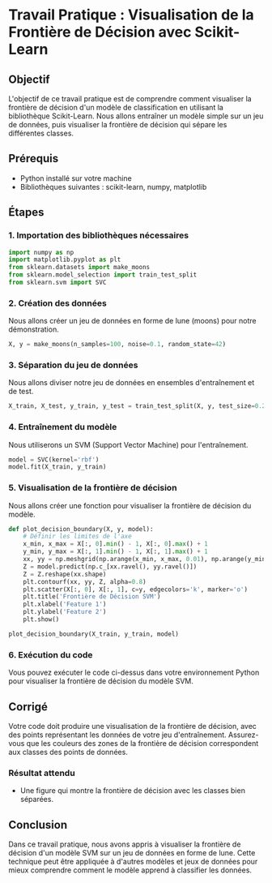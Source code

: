 # Travail Pratique : Visualisation de la Frontière de Décision avec Scikit-Learn

## Objectif
L'objectif de ce travail pratique est de comprendre comment visualiser la frontière de décision d'un modèle de classification en utilisant la bibliothèque Scikit-Learn. Nous allons entraîner un modèle simple sur un jeu de données, puis visualiser la frontière de décision qui sépare les différentes classes.

## Prérequis
- Python installé sur votre machine
- Bibliothèques suivantes : scikit-learn, numpy, matplotlib

## Étapes

### 1. Importation des bibliothèques nécessaires
```python
import numpy as np
import matplotlib.pyplot as plt
from sklearn.datasets import make_moons
from sklearn.model_selection import train_test_split
from sklearn.svm import SVC
```

### 2. Création des données
Nous allons créer un jeu de données en forme de lune (moons) pour notre démonstration.
```python
X, y = make_moons(n_samples=100, noise=0.1, random_state=42)
```

### 3. Séparation du jeu de données
Nous allons diviser notre jeu de données en ensembles d'entraînement et de test.
```python
X_train, X_test, y_train, y_test = train_test_split(X, y, test_size=0.2, random_state=42)
```

### 4. Entraînement du modèle
Nous utiliserons un SVM (Support Vector Machine) pour l'entraînement.
```python
model = SVC(kernel='rbf')
model.fit(X_train, y_train)
```

### 5. Visualisation de la frontière de décision
Nous allons créer une fonction pour visualiser la frontière de décision du modèle.
```python
def plot_decision_boundary(X, y, model):
    # Définir les limites de l'axe
    x_min, x_max = X[:, 0].min() - 1, X[:, 0].max() + 1
    y_min, y_max = X[:, 1].min() - 1, X[:, 1].max() + 1
    xx, yy = np.meshgrid(np.arange(x_min, x_max, 0.01), np.arange(y_min, y_max, 0.01))
    Z = model.predict(np.c_[xx.ravel(), yy.ravel()])
    Z = Z.reshape(xx.shape)
    plt.contourf(xx, yy, Z, alpha=0.8)
    plt.scatter(X[:, 0], X[:, 1], c=y, edgecolors='k', marker='o')
    plt.title('Frontière de Décision SVM')
    plt.xlabel('Feature 1')
    plt.ylabel('Feature 2')
    plt.show()

plot_decision_boundary(X_train, y_train, model)
```

### 6. Exécution du code
Vous pouvez exécuter le code ci-dessus dans votre environnement Python pour visualiser la frontière de décision du modèle SVM.

## Corrigé
Votre code doit produire une visualisation de la frontière de décision, avec des points représentant les données de votre jeu d'entraînement. Assurez-vous que les couleurs des zones de la frontière de décision correspondent aux classes des points de données.

### Résultat attendu
- Une figure qui montre la frontière de décision avec les classes bien séparées.

## Conclusion
Dans ce travail pratique, nous avons appris à visualiser la frontière de décision d'un modèle SVM sur un jeu de données en forme de lune. Cette technique peut être appliquée à d'autres modèles et jeux de données pour mieux comprendre comment le modèle apprend à classifier les données.